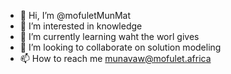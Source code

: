 - 👋 Hi, I’m @mofuletMunMat
- 👀 I’m interested in knowledge
- 🌱 I’m currently learning waht the worl gives
- 💞️ I’m looking to collaborate on solution modeling
- 📫 How to reach me munavaw@mofulet.africa

<!---
mofuletMunMat/mofuletMunMat is a ✨ special ✨ repository because its `README.md` (this file) appears on your GitHub profile.
You can click the Preview link to take a look at your changes.
--->
